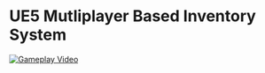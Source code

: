 # UE5 Mutliplayer Based Inventory System
 
[![Gameplay Video](https://img.youtube.com/vi/izK3VaYMYts/0.jpg)](https://www.youtube.com/watch?v=izK3VaYMYts)
